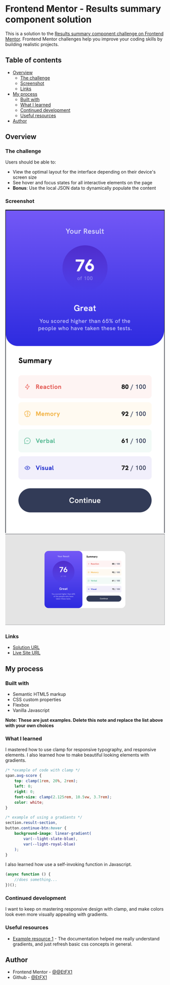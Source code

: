 # Frontend Mentor - Results summary component solution

This is a solution to the [Results summary component challenge on Frontend Mentor](https://www.frontendmentor.io/challenges/results-summary-component-CE_K6s0maV). Frontend Mentor challenges help you improve your coding skills by building realistic projects.

## Table of contents

-   [Overview](#overview)
    -   [The challenge](#the-challenge)
    -   [Screenshot](#screenshot)
    -   [Links](#links)
-   [My process](#my-process)
    -   [Built with](#built-with)
    -   [What I learned](#what-i-learned)
    -   [Continued development](#continued-development)
    -   [Useful resources](#useful-resources)
-   [Author](#author)

## Overview

### The challenge

Users should be able to:

-   View the optimal layout for the interface depending on their device's screen size
-   See hover and focus states for all interactive elements on the page
-   **Bonus**: Use the local JSON data to dynamically populate the content

### Screenshot

![](./screenshots/mobile-shot.png)
![](./screenshots/desktop-shot.png)

### Links

-   [Solution URL](https://github.com/EtFX1/Frontend-Mentor-results-summary-component)
-   [Live Site URL](https://results-component-6d3d4d.netlify.app/)

## My process

### Built with

-   Semantic HTML5 markup
-   CSS custom properties
-   Flexbox
-   Vanilla Javascript

**Note: These are just examples. Delete this note and replace the list above with your own choices**

### What I learned

I mastered how to use clamp for responsive typography, and responsive elements. I also learned how to make beautiful looking elements with gradients.

```css
/* *example of code with clamp */
span.avg-score {
    top: clamp(1rem, 20%, 2rem);
    left: 0;
    right: 0;
    font-size: clamp(2.125rem, 10.5vw, 3.7rem);
    color: white;
}
```

```css
/* example of using a gradients */
section.result-section,
button.continue-btn:hover {
    background-image: linear-gradient(
        var(--light-slate-blue),
        var(--light-royal-blue)
    );
}
```

I also learned how use a self-invoking function in Javascript.

```js
(async function () {
    //does something...
})();
```

### Continued development

I want to keep on mastering responsive design with clamp, and make colors look even more visually appealing with gradients.

### Useful resources

-   [Example resource 1](https://www.w3schools.com/) - The documentation helped me really understand gradients, and just refresh basic css concepts in general.

## Author

-   Frontend Mentor - [@@EtFX1](https://www.frontendmentor.io/profile/EtFX1)
-   Github - [@EtFX1](https://github.com/EtFX1)
